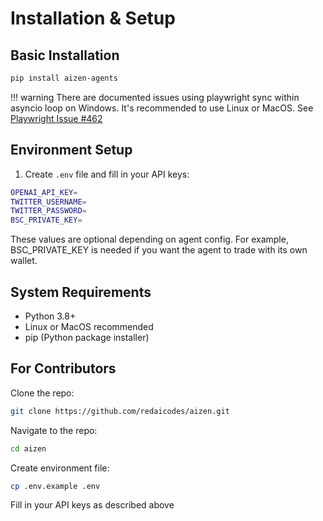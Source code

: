 # Installation & Setup

## Basic Installation

```bash
pip install aizen-agents
```

!!! warning
There are documented issues using playwright sync within asyncio loop on Windows.
It's recommended to use Linux or MacOS.
See [Playwright Issue #462](https://github.com/microsoft/playwright-python/issues/462)

## Environment Setup

1. Create `.env` file and fill in your API keys:

```bash
OPENAI_API_KEY=
TWITTER_USERNAME=
TWITTER_PASSWORD=
BSC_PRIVATE_KEY=
```

These values are optional depending on agent config. For example, BSC_PRIVATE_KEY is needed if you want the agent to trade with its own wallet.

## System Requirements

-   Python 3.8+
-   Linux or MacOS recommended
-   pip (Python package installer)

## For Contributors

Clone the repo:

```bash
git clone https://github.com/redaicodes/aizen.git
```

Navigate to the repo:

```bash
cd aizen
```

Create environment file:

```bash
cp .env.example .env
```

Fill in your API keys as described above
